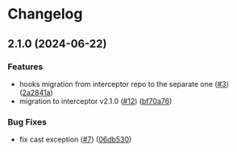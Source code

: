 # Changelog

## 2.1.0 (2024-06-22)


### Features

* hooks migration from interceptor repo to the separate one ([#3](https://github.com/SchweizerischeBundesbahnen/ch.sbb.polarion.extension.interceptor.hook-samples/issues/3)) ([2a2841a](https://github.com/SchweizerischeBundesbahnen/ch.sbb.polarion.extension.interceptor.hook-samples/commit/2a2841afd2fa6f23fcd6ece66f0db1bed88eebab))
* migration to interceptor v2.1.0 ([#12](https://github.com/SchweizerischeBundesbahnen/ch.sbb.polarion.extension.interceptor.hook-samples/issues/12)) ([bf70a76](https://github.com/SchweizerischeBundesbahnen/ch.sbb.polarion.extension.interceptor.hook-samples/commit/bf70a7607efb36ffa2eda8486f2c6d51de2d8ef7))


### Bug Fixes

* fix cast exception ([#7](https://github.com/SchweizerischeBundesbahnen/ch.sbb.polarion.extension.interceptor.hook-samples/issues/7)) ([06db530](https://github.com/SchweizerischeBundesbahnen/ch.sbb.polarion.extension.interceptor.hook-samples/commit/06db53031359981986f96a324a8fc122fea4c7e9))
